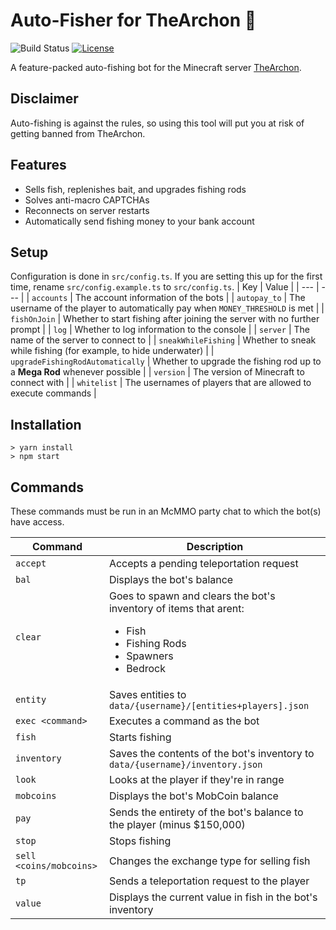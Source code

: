 # Auto-Fisher for TheArchon 🎣
![Build Status](https://github.com/matteopolak/thearchon/actions/workflows/check.yml/badge.svg)
[![License][license-image]][license-url]<br>

[license-url]: https://opensource.org/licenses/MIT
[license-image]: https://img.shields.io/npm/l/make-coverage-badge.svg

A feature-packed auto-fishing bot for the Minecraft server [TheArchon](https://thearchon.net/).

## Disclaimer
Auto-fishing is against the rules, so using this tool will put you at risk of getting banned from TheArchon.

## Features
* Sells fish, replenishes bait, and upgrades fishing rods
* Solves anti-macro CAPTCHAs
* Reconnects on server restarts
* Automatically send fishing money to your bank account

## Setup
Configuration is done in `src/config.ts`.
If you are setting this up for the first time, rename `src/config.example.ts` to `src/config.ts`.
| Key | Value |
| --- | --- |
| `accounts` | The account information of the bots |
| `autopay_to` | The username of the player to automatically pay when `MONEY_THRESHOLD` is met |
| `fishOnJoin` | Whether to start fishing after joining the server with no further prompt |
| `log` | Whether to log information to the console |
| `server` | The name of the server to connect to |
| `sneakWhileFishing` | Whether to sneak while fishing (for example, to hide underwater) |
| `upgradeFishingRodAutomatically` | Whether to upgrade the fishing rod up to a **Mega Rod** whenever possible |
| `version` | The version of Minecraft to connect with |
| `whitelist` | The usernames of players that are allowed to execute commands |

## Installation

```console
> yarn install
> npm start
```

## Commands
These commands must be run in an McMMO party chat to which the bot(s) have access.

| Command | Description |
| --- | --- |
| `accept` | Accepts a pending teleportation request |
| `bal` | Displays the bot's balance |
| `clear` | Goes to spawn and clears the bot's inventory of items that arent: <ul><li>Fish</li><li>Fishing Rods</li><li>Spawners</li><li>Bedrock</li></ul> |
| `entity` | Saves entities to `data/{username}/[entities+players].json` |
| `exec <command>` | Executes a command as the bot |
| `fish` | Starts fishing |
| `inventory` | Saves the contents of the bot's inventory to `data/{username}/inventory.json` |
| `look` | Looks at the player if they're in range |
| `mobcoins` | Displays the bot's MobCoin balance |
| `pay` | Sends the entirety of the bot's balance to the player (minus $150,000) |
| `stop` | Stops fishing |
| `sell <coins/mobcoins>` | Changes the exchange type for selling fish |
| `tp` | Sends a teleportation request to the player |
| `value` | Displays the current value in fish in the bot's inventory |